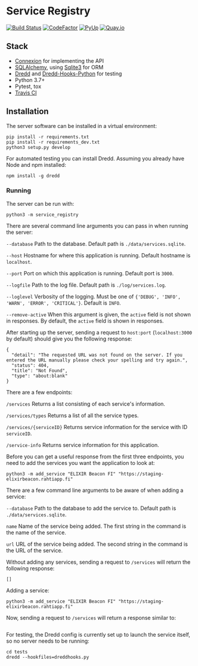 # Service Registry

[![Build Status](https://travis-ci.com/ljdursi/service-registry.svg?branch=trunk)](https://travis-ci.com/ljdursi/service-registry)
[![CodeFactor](https://www.codefactor.io/repository/github/ljdursi/service-registry/badge)](https://www.codefactor.io/repository/github/ljdursi/service-registry)
[![PyUp](https://pyup.io/repos/github/ljdursi/service-registry/shield.svg)](https://pyup.io/repos/github/ljdursi/service-registry/)
[![Quay.io](https://quay.io/repository/ljdursi/service-registry/status)](https://quay.io/repository/ljdursi/service-registry)

## Stack

- [Connexion](https://github.com/zalando/connexion) for implementing the API
- [SQLAlchemy](http://sqlalchemy.org), using [Sqlite3](https://www.sqlite.org/index.html) for ORM
- [Dredd](https://dredd.readthedocs.io/en/latest/) and [Dredd-Hooks-Python](https://github.com/apiaryio/dredd-hooks-python) for testing
- Python 3.7+
- Pytest, tox
- [Travis CI](https://travis-ci.org/)

## Installation

The server software can be installed in a virtual environment:

```
pip install -r requirements.txt
pip install -r requirements_dev.txt
python3 setup.py develop
```

For automated testing you can install Dredd. Assuming you already have Node and npm installed:

```
npm install -g dredd
```

### Running

The server can be run with:

```
python3 -m service_registry
```

There are several command line arguments you can pass in when running the server:

`--database` Path to the database. Default path is `./data/services.sqlite`.

`--host` Hostname for where this application is running. Default hostname is `localhost`.

`--port` Port on which this application is running. Default port is `3000`.

`--logfile` Path to the log file. Default path is `./log/services.log`.

`--loglevel` Verbosity of the logging. Must be one of `{'DEBUG', 'INFO', 'WARN', 'ERROR', 'CRITICAL'}`. Default is `INFO`.

`--remove-active` When this argument is given, the `active` field is not shown in responses. By default,
the `active` field is shown in responses.

After starting up the server, sending a request to `host:port` (`localhost:3000` by default) should give you the following response:

```
{
  "detail": "The requested URL was not found on the server. If you entered the URL manually please check your spelling and try again.",
  "status": 404,
  "title": "Not Found",
  "type": "about:blank"
}
```

There are a few endpoints:

`/services` Returns a list consisting of each service's information.

`/services/types` Returns a list of all the service types.

`/services/{serviceID}` Returns service information for the service with ID `serviceID`.

`/service-info` Returns service information for this application.

Before you can get a useful response from the first three endpoints, you need to add the services you want the application to
look at:

```
python3 -m add_service "ELIXIR Beacon FI" "https://staging-elixirbeacon.rahtiapp.fi"
```

There are a few command line arguments to be aware of when adding a service:

`--database` Path to the database to add the service to. Default path is `./data/services.sqlite`.

`name` Name of the service being added. The first string in the command is the name of the service.

`url` URL of the service being added. The second string in the command is the URL of the service.

Without adding any services, sending a request to `/services` will return the following response:

```
[]
```

Adding a service:

```
python3 -m add_service "ELIXIR Beacon FI" "https://staging-elixirbeacon.rahtiapp.fi"
```

Now, sending a request to `/services` will return a response similar to:

```

```

For testing, the Dredd config is currently set up to launch the service itself, so no server needs to be running:

```
cd tests
dredd --hookfiles=dreddhooks.py
```
